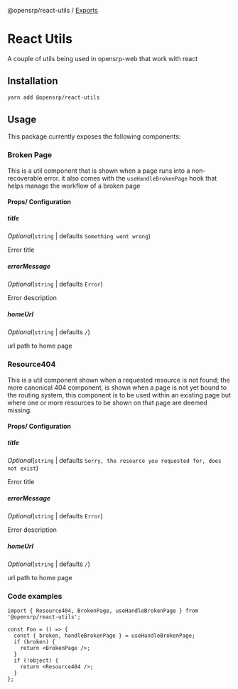 @opensrp/react-utils / [Exports](modules.md)

# React Utils

A couple of utils being used in opensrp-web that work with react

## Installation

```sh
yarn add @opensrp/react-utils
```

## Usage

This package currently exposes the following components:

### Broken Page

This is a util component that is shown when a page runs into a non-recoverable error.
it also comes with the `useHandleBrokenPage` hook that helps manage the workflow of a broken page

#### Props/ Configuration

##### title

_Optional_(`string` | defaults `Something went wrong`)

Error title

##### errorMessage

_Optional_(`string` | defaults `Error`)

Error description

##### homeUrl

_Optional_(`string` | defaults `/`)

url path to home page

### Resource404

This is a util component shown when a requested resource is not found;
the more canonical 404 component, is shown when a page is not yet bound
to the routing system, this component is to be used within an existing page
but where one or more resources to be shown on that page are deemed missing.

#### Props/ Configuration

##### title

_Optional_(`string` | defaults `Sorry, the resource you requested for, does not exist`)

Error title

##### errorMessage

_Optional_(`string` | defaults `Error`)

Error description

##### homeUrl

_Optional_(`string` | defaults `/`)

url path to home page

### Code examples

```tsx
import { Resource404, BrokenPage, useHandleBrokenPage } from '@opensrp/react-utils';

const Foo = () => {
  const { broken, handleBrokenPage } = useHandleBrokenPage;
  if (broken) {
    return <BrokenPage />;
  }
  if (!object) {
    return <Resource404 />;
  }
};
```
